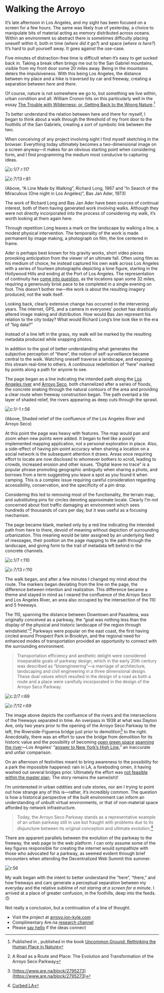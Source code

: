 # Walking the Arroyo

It’s late afternoon in Los Angeles, and my sight has been focused on a screen for a few hours. The same was likely true of yesterday, a choice to manipulate bits of material acting as memory distributed across oceans. Within an environment so abstract there is sometimes difficulty placing oneself within it, both in time (*where did it go?*) and space (*where is here?*) It’s hard to pull yourself away. It goes against the use-case.

Five minutes of distraction-free time is difficult when it’s easy to get sucked back in. Taking a break often brings me out to the San Gabriel mountains, visible from my front door some 20 miles away. Being in the mountains deters the impulsiveness. With this being Los Angeles, the distance between my place and a hike is traversed by car and freeway, creating a separation between *here* and *there*.

<!-- more -->

Of course, nature is not somewhere we go to, but something we live within, urban condition and all. William Cronon hits on this particularly well in the essay [The Trouble with Wilderness; or, Getting Back to the Wrong Nature](http://williamcronon.net/writing/Trouble_with_Wilderness_Main.html).[^1]

To better understand the relation between here and there for myself, I began to think about a walk through the threshold of my front door to the foothills of the San Gabriels, creating a sort of symbolic link between the two.

When conceiving of any project involving sight I find myself sketching in the browser. Everything today ultimately becomes a two-dimensional image on a screen anyway—it makes for an obvious starting point when considering form, and I find programming the medium most conducive to capturing ideas.

![c:1/7 r:117](linewalking_117.jpg)

![c:7/13 r:81](waitakere-ader-searchin_81.jpg)

(Above, “A Line Made by Walking”, Richard Long, 1967 and “In Search of the Miraculous (One night in Los Angeles)”, Bas Jan Ader, 1973)

The work of Richard Long and Bas Jan Ader have been sources of continual interest, both of them having generated work involving walks. Although they were not directly incorporated into the process of considering my walk, it’s worth looking at them again here.

Through repetition Long leaves a mark on the landscape by walking a line, a modest physical intervention. The temporality of the work is made permanent by image making, a photograph on film, the line centered in frame.

Ader is perhaps best known for his gravity works, short video pieces provoking anticipation from the viewer of an ultimate fall. Often using film as his medium of choice, he instead captured his own walk across Los Angeles with a series of fourteen photographs depicting a lone figure, starting in the Hollywood Hills and ending at the Port of Los Angeles. The representation of continuity has [come into question](https://willcenci.com/projects-2/in-search-of-in-search-of-the-miraculous/), as the locations span some 32 miles, requiring a generously brisk pace to be completed in a single evening on foot. This doesn’t bother me—the work is about the resulting imagery produced, not the walk itself.

Looking back, clearly extensive change has occurred in the intervening years. The internet, GPS, and a camera in everyones’ pocket has drastically altered image making and distribution. How would Bas Jan represent his relation to the city today? What would Richard Long’s line look like in the era of “big data?”

Instead of a line left in the grass, my walk will be marked by the resulting metadata produced while snapping photos.

In addition to the goal of better understanding what generates the subjective perception of “there”, the notion of self-surveillance became central to the walk. Watching oneself traverse a landscape, and exposing this stream real-time to others. A continuous redefinition of “here” marked by points along a path for anyone to see.

The page began as a line indicating the intended path along the [Los Angeles river](https://en.wikipedia.org/wiki/Los_Angeles_River) and [Arroyo Seco](https://en.wikipedia.org/wiki/Arroyo_Seco_(Los_Angeles_County)), both channelized after a series of floods, the concrete snaking through the natural contours of the area and providing a clear route when freeway construction began. The path overlaid a tile layer of shaded relief, the rivers appearing as deep cuts through the sprawl.

![c:1/-1 r:56](arroyo-relief_56.png)

(Above, Shaded relief of the confluence of the Los Angeles River and Arroyo Seco)

At this point the page was heavy with features. The map would pan and zoom when new points were added. It began to feel like a poorly implemented mapping application, not a personal exploration in place. Also, a side-effect of having pin-point accuracy when sharing a location on a social network is the subsequent attention it draws. Areas once requiring effort to locate are now disclosed to whomever bothers to scroll, leading to crowds, increased erosion and other issues. “Digital leave no trace” is a popular phrase promoting geographic ambiguity when sharing a photo, and borrows from a term suggesting you leave a spot as you found it when camping. This is a complex issue requiring careful consideration regarding accessibility, conservation, and the specificity of a pin drop.

Considering this led to removing most of the functionality, the terrain map, and substituting pins for circles denoting approximate locale. Clearly I’m not concerned about foot traffic damaging an environment which sees hundreds of thousands of cars per day, but it was useful as a focusing mechanism.

The page became blank, marked only by a red line indicating the intended path from here to there, devoid of meaning without depiction of surrounding urbanization. This meaning would be later assigned by an underlying feed of messages, their position on the page mapping to the path through the landscape, and giving form to the trail of metadata left behind in the concrete channels.

![c:1/7 r:110](walk-1_110.png)

![c:7/13 r:110](walk-2_110.png)

The walk began, and after a few minutes I changed my mind about the route. The markers began deviating from the line on the page, the difference between intention and realization. This difference became a theme and stayed in mind as I neared the confluence of the Arroyo Seco and Los Angeles River, an area also occupied by the intersection of the 110 and 5 freeways.

The 110, spanning the distance between Downtown and Pasadena, was originally conceived as a parkway, the “goal was nothing less than the display of the physical and historic landscape of the region through windshield.”[^2] Parkways were popular on the east coast, the first having circled around Prospect Park in Brooklyn, and the regional need for enhanced modes of transportation provided an opportunity to connect with the surrounding environment.

> Transportation efficiency and aesthetic delight were considered inseparable goals of parkway design, which in the early 20th century was described as “bioengineering”—a marriage of architecture, landscaping and civil engineering in a three dimensional design. These dual values which resulted in the design of a road as both a route and a place were carefully incorporated in the design of the Arroyo Seco Parkway.

![c:2/7 r:69](dayton-1_69.jpg)

![c:7/12 r:69](dayton-2_69.jpg)

The image above depicts the confluence of the rivers and the intersections of the freeways separated in time. An overpass in 1938 at what was Dayton Ave, only two years prior to the opening of the Arroyo Seco Parkway to the left, the Riverside-Figueroa bridge just prior to demolition[^3] to the right. Anecdotally, there was an effort to save the bridge from demolition for its historic value and the possibility of becoming [open green space](https://www.youtube.com/watch?v=ei1K9kz_2ns) [spanning the river](http://www.theeastsiderla.com/2013/09/is-it-too-late-to-save-the-riverside-figueroa-bridge/)—Los Angeles’ “[answer to New York’s High Line](http://laist.com/2014/06/03/sorry_la_wont_get_its_own_awesome_h.php),” an inaccurate and unfair comparison.

On an afternoon of festivities meant to bring awareness to the possibility for a park the impossible happened: rain in LA, a foreboding omen, it having washed out several bridges prior. Ultimately the effort was [not feasible](https://la.streetsblog.org/2014/06/02/judge-denies-demolition-injunction-for-riverside-figueroa-bridge/) [within the master plan](http://www.latimes.com/local/lanow/la-me-ln-riverside-bridge-challenge-20140530-story.html). The story remains the same(ish)!

I’m uninterested in urban oddities and cute stories, nor am I trying to point out how strange any of this is—rather, it’s incredibly common. The question is how a historical perspective of the built environment can inform an understanding of unbuilt virtual environments, or that of non-material space afforded by network infrastructure.

> Today, the Arroyo Seco Parkway stands as a representative example of an urban parkway still in use but fraught with problems due to its disjuncture between its original conception and ultimate evolution.[^5]

There are apparent parallels between the evolution of the parkway to the freeway, the web page to the web platform. I can only assume some of the key figures responsible for creating the internet would sympathize with those who advocated for a parkway, as seemed evident through brief encounters when attending the Decentralized Web Summit this summer.

![r:56](feed-freeway_56.jpg)

My walk began with the intent to better understand the “here”, “there,” and how freeways and cars generate a perceptual separation between my everyday and the relative sublime of *not staring at a screen for a minute*. I arrived at a place of greater confusion, in the foothills, deep into the feeds. 🙃

Not really a conclusion, but a continuation of a line of thought.

- Visit the project at [arroyo.jon-kyle.com](https://arroyo.jon-kyle.com)
- Complimentary Are.na [research channel](https://www.are.na/jon-kyle-mohr/walking-the-arroyo)
- Please [say hello](contact@jon-kyle.com) if the ideas connect

[^1]: Published in , published in the book [Uncommon Ground: Rethinking the Human Place in Nature](http://books.wwnorton.com/books/Uncommon-Ground/)
[^2]: A Road as a Route and Place: The Evolution and Transformation of the Arroyo Seco Parkway
[^3]: [https://www.are.na/block/2795273](https://www.are.na/block/2795273)
[^4]: Unrelated, but before the parkway or any of these spans were constructed there was an elevated bicycle path, the “[California Cycleway](https://en.wikipedia.org/wiki/California_Cycleway)”, which ran through this area.
[^5]: [Curbed LA](https://la.curbed.com/2015/8/19/9936922/la-river-before-concrete-after)
[^6]: Henri Focillon, via [The Shape of Time](https://en.wikipedia.org/wiki/The_Shape_of_Time)
[^7]: [The Arroyo Seco Watershed Restoration Feasibility Study](http://s3.amazonaws.com/arena-attachments/2753184/131c9d72030337c959626b5bacdf957d.pdf?1537672328), Tim Brick